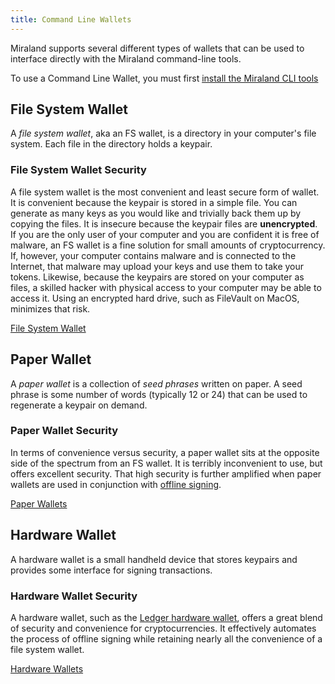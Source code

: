 ```yaml
---
title: Command Line Wallets
---
```


Miraland supports several different types of wallets that can be used to interface
directly with the Miraland command-line tools.

To use a Command Line Wallet, you must first [install the Miraland CLI tools](../cli/install-miraland-cli-tools.md)

## File System Wallet

A _file system wallet_, aka an FS wallet, is a directory in your computer's
file system. Each file in the directory holds a keypair.

### File System Wallet Security

A file system wallet is the most convenient and least secure form of wallet. It
is convenient because the keypair is stored in a simple file. You can generate as
many keys as you would like and trivially back them up by copying the files. It
is insecure because the keypair files are **unencrypted**. If you are the only
user of your computer and you are confident it is free of malware, an FS wallet
is a fine solution for small amounts of cryptocurrency. If, however, your
computer contains malware and is connected to the Internet, that malware may
upload your keys and use them to take your tokens. Likewise, because the
keypairs are stored on your computer as files, a skilled hacker with physical
access to your computer may be able to access it. Using an encrypted hard
drive, such as FileVault on MacOS, minimizes that risk.

[File System Wallet](file-system-wallet.md)

## Paper Wallet

A _paper wallet_ is a collection of _seed phrases_ written on paper. A seed
phrase is some number of words (typically 12 or 24) that can be used to
regenerate a keypair on demand.

### Paper Wallet Security

In terms of convenience versus security, a paper wallet sits at the opposite
side of the spectrum from an FS wallet. It is terribly inconvenient to use, but
offers excellent security. That high security is further amplified when paper
wallets are used in conjunction with [offline signing](../offline-signing.md).

[Paper Wallets](paper-wallet.md)

## Hardware Wallet

A hardware wallet is a small handheld device that stores keypairs and provides
some interface for signing transactions.

### Hardware Wallet Security

A hardware wallet, such as the
[Ledger hardware wallet](https://www.ledger.com/), offers a great blend of
security and convenience for cryptocurrencies. It effectively automates the
process of offline signing while retaining nearly all the convenience of a file
system wallet.

[Hardware Wallets](hardware-wallets.md)
